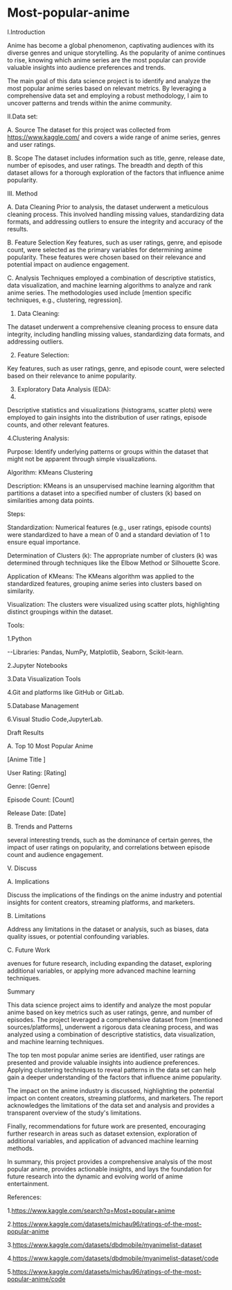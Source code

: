 # Most-popular-anime
I.Introduction

Anime has become a global phenomenon, captivating audiences with its diverse genres and unique storytelling. As the popularity of anime continues to rise, knowing which anime series are the most popular can provide valuable insights into audience preferences and trends.

The main goal of this data science project is to identify and analyze the most popular anime series based on relevant metrics. By leveraging a comprehensive data set and employing a robust methodology, I aim to uncover patterns and trends within the anime community.



II.Data set:

A. Source
The dataset for this project was collected from https://www.kaggle.com/ and covers a wide range of anime series, genres and user ratings.

B. Scope
The dataset includes information such as title, genre, release date, number of episodes, and user ratings. The breadth and depth of this dataset allows for a thorough exploration of the factors that influence anime popularity.

III. Method

A. Data Cleaning
Prior to analysis, the dataset underwent a meticulous cleaning process. This involved handling missing values, standardizing data formats, and addressing outliers to ensure the integrity and accuracy of the results.

B. Feature Selection
Key features, such as user ratings, genre, and episode count, were selected as the primary variables for determining anime popularity. These features were chosen based on their relevance and potential impact on audience engagement.

C. Analysis Techniques
employed a combination of descriptive statistics, data visualization, and machine learning algorithms to analyze and rank anime series. The methodologies used include [mention specific techniques, e.g., clustering, regression].

1. Data Cleaning:
   
The dataset underwent a comprehensive cleaning process to ensure data integrity, including handling missing values, standardizing data formats, and addressing outliers.

2. Feature Selection:
   
Key features, such as user ratings, genre, and episode count, were selected based on their relevance to anime popularity.

3. Exploratory Data Analysis (EDA):
4.  
Descriptive statistics and visualizations (histograms, scatter plots) were employed to gain insights into the distribution of user ratings, episode counts, and other relevant features.

4.Clustering Analysis:

Purpose: Identify underlying patterns or groups within the dataset that might not be apparent through simple visualizations.

Algorithm: KMeans Clustering

Description: KMeans is an unsupervised machine learning algorithm that partitions a dataset into a specified number of clusters (k) based on similarities among data points.

Steps:

Standardization: Numerical features (e.g., user ratings, episode counts) were standardized to have a mean of 0 and a standard deviation of 1 to ensure equal importance.

Determination of Clusters (k): The appropriate number of clusters (k) was determined through techniques like the Elbow Method or Silhouette Score.

Application of KMeans: The KMeans algorithm was applied to the standardized features, grouping anime series into clusters based on similarity.

Visualization: The clusters were visualized using scatter plots, highlighting distinct groupings within the dataset.


Tools:

1.Python

--Libraries: Pandas, NumPy, Matplotlib, Seaborn, Scikit-learn.

2.Jupyter Notebooks

3.Data Visualization Tools

4.Git and platforms like GitHub or GitLab.

5.Database Management

6.Visual Studio Code,JupyterLab.


Draft Results

A. Top 10 Most Popular Anime

[Anime Title ]

User Rating: [Rating]

Genre: [Genre]

Episode Count: [Count]

Release Date: [Date]

B. Trends and Patterns

several interesting trends, such as the dominance of certain genres, the impact of user ratings on popularity, and correlations between episode count and audience engagement.


V. Discuss

A. Implications

Discuss the implications of the findings on the anime industry and potential insights for content creators, streaming platforms, and marketers.

B. Limitations

Address any limitations in the dataset or analysis, such as biases, data quality issues, or potential confounding variables.

C. Future Work

avenues for future research, including expanding the dataset, exploring additional variables, or applying more advanced machine learning techniques.

Summary

This data science project aims to identify and analyze the most popular anime based on key metrics such as user ratings, genre, and number of episodes. The project leveraged a comprehensive dataset from [mentioned sources/platforms], underwent a rigorous data cleaning process, and was analyzed using a combination of descriptive statistics, data visualization, and machine learning techniques.

The top ten most popular anime series are identified, user ratings are presented and provide valuable insights into audience preferences. Applying clustering techniques to reveal patterns in the data set can help gain a deeper understanding of the factors that influence anime popularity.

The impact on the anime industry is discussed, highlighting the potential impact on content creators, streaming platforms, and marketers. The report acknowledges the limitations of the data set and analysis and provides a transparent overview of the study's limitations.

Finally, recommendations for future work are presented, encouraging further research in areas such as dataset extension, exploration of additional variables, and application of advanced machine learning methods.

In summary, this project provides a comprehensive analysis of the most popular anime, provides actionable insights, and lays the foundation for future research into the dynamic and evolving world of anime entertainment.


References:

1.https://www.kaggle.com/search?q=Most+popular+anime

2.https://www.kaggle.com/datasets/michau96/ratings-of-the-most-popular-anime

3.https://www.kaggle.com/datasets/dbdmobile/myanimelist-dataset

4.https://www.kaggle.com/datasets/dbdmobile/myanimelist-dataset/code

5.https://www.kaggle.com/datasets/michau96/ratings-of-the-most-popular-anime/code

